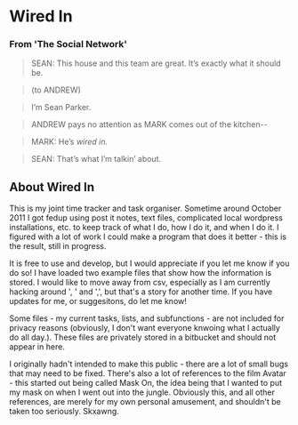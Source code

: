Wired In
========

### From 'The Social Network'
>SEAN: This house and this team are great. It’s exactly what it should be.

>(to ANDREW)

>I’m Sean Parker.

>ANDREW pays no attention as MARK comes out of the kitchen--

>MARK: He’s _wired in._

>SEAN: That’s what I’m talkin’ about.

About Wired In
----
This is my joint time tracker and task organiser. Sometime around
October 2011 I got fedup using post it notes, text files, complicated
local wordpress installations, etc. to keep track of what I do, how I do
it, and when I do it. I figured with a lot of work I could make a
program that does it better - this is the result, still in progress. 

It is free to use and develop, but I would appreciate if you let me know if you do so! I have loaded two example files that show how the information is stored. I would like to move away from csv, especially as I am currently hacking around ', ' and ',', but that's a story for another time. If you have updates for me, or suggesitons, do let me know!

Some files - my current tasks, lists, and subfunctions - are not included for privacy reasons (obviously, I don't want everyone knwoing what I actually do all day.). These files are privately stored in a bitbucket and should not appear in here.

I originally hadn't intended to make this public - there are a lot of
small bugs that may need to be fixed. There's also a lot of references
to the film Avatar - this started out being called Mask On, the idea
being that I wanted to put my mask on when I went out into the jungle.
Obviously this, and all other references, are merely for my own personal
amusement, and shouldn't be taken too seriously. Skxawng. 

